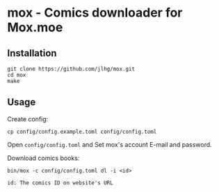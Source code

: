 # mox - Comics downloader for Mox.moe

## Installation

```
git clone https://github.com/jlhg/mox.git
cd mox
make
```

## Usage

Create config:

```
cp config/config.example.toml config/config.toml
```

Open `config/config.toml` and Set mox's account E-mail and password.

Download comics books:

```
bin/mox -c config/config.toml dl -i <id>
```

```
id: The comics ID on website's URL
```
